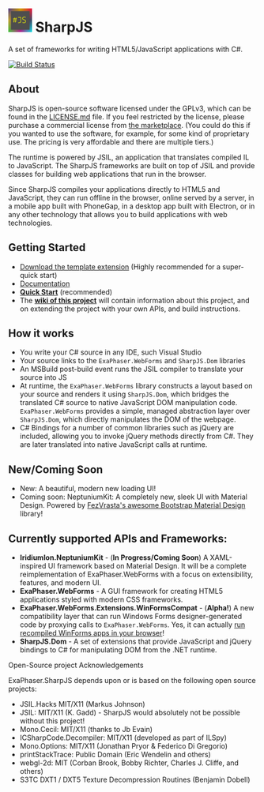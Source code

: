 <img src="sharpjs.png" alt="SharpJS Logo" width="48" height="48" /> SharpJS
====

A set of frameworks for writing HTML5/JavaScript applications with C#.

[![Build Status](https://travis-ci.org/exaphaser/SharpJS.svg?branch=master)](https://travis-ci.org/exaphaser/SharpJS)

## About

SharpJS is open-source software licensed under the GPLv3, which can be found in the [LICENSE.md](LICENSE.md) file.
If you feel restricted by the license, please purchase a commercial license from [the marketplace]( http://exaphaser.binpress.com/product/sharpjs/3760#pricing). (You could do this if you wanted to use the software, for example, for some kind of proprietary use. The pricing is very affordable and there are multiple tiers.)

The runtime is powered by JSIL, an application that translates compiled IL to JavaScript. The SharpJS frameworks are built on top of JSIL and provide classes for building web applications that run in the browser.

Since SharpJS compiles your applications directly to HTML5 and JavaScript, they can run offline in the browser, online served by a server, in a mobile app built with PhoneGap, in a desktop app built with Electron, or in any other technology that allows you to build applications with web technologies.

## Getting Started
- [Download the template extension](https://exaphaser.github.io/SharpJS/#see-license) (Highly recommended for a super-quick start)
- [Documentation](https://exaphaser.github.io/SharpJS/#documentation)
- **[Quick Start](https://exaphaser.github.io/SharpJS/)** (recommended)
- The **[wiki of this project](https://github.com/exaphaser/SharpJS/wiki)** will contain information about this project, and on extending the project with your own APIs, and build instructions.

## How it works
- You write your C# source in any IDE, such Visual Studio
- Your source links to the `ExaPhaser.WebForms` and `SharpJS.Dom` libraries
- An MSBuild post-build event runs the JSIL compiler to translate your source into JS
- At runtime, the `ExaPhaser.WebForms` library constructs a layout based on your source and renders it using `SharpJS.Dom`, which bridges the translated C# source to native JavaScript DOM manipulation code. `ExaPhaser.WebForms` provides a simple, managed abstraction layer over `SharpJS.Dom`, which directly manipulates the DOM of the webpage.
- C# Bindings for a number of common libraries such as jQuery are included, allowing you to invoke jQuery methods directly from C#. They are later translated into native JavaScript calls at runtime.

## New/Coming Soon
- New: A beautiful, modern new loading UI!
- Coming soon: NeptuniumKit: A completely new, sleek UI with Material Design. Powered by [FezVrasta's awesome Bootstrap Material Design](https://fezvrasta.github.io/bootstrap-material-design/) library!

## Currently supported APIs and Frameworks:
- **IridiumIon.NeptuniumKit** - (**In Progress/Coming Soon**) A XAML-inspired UI framework based on Material Design. It will be a complete reimplementation of ExaPhaser.WebForms with a focus on extensibility, features, and modern UI.
- **ExaPhaser.WebForms** - A GUI framework for creating HTML5 applications styled with modern CSS frameworks.
- **ExaPhaser.WebForms.Extensions.WinFormsCompat** - (**Alpha!**) A new compatibility layer that can run Windows Forms designer-generated code by proxying calls to `ExaPhaser.WebForms`. Yes, it can actually [run recompiled WinForms apps in your browser](https://github.com/exaphaser/SharpJS/wiki/Running-Windows-Forms-in-browser-with-WinFormsCompat)!
- **SharpJS.Dom** - A set of extensions that provide JavaScript and jQuery bindings to C# for manipulating DOM from the .NET runtime.

Open-Source project Acknowledgements

ExaPhaser.SharpJS depends upon or is based on the following open source projects:

 * JSIL.Hacks MIT/X11 (Markus Johnson)
 * JSIL: MIT/X11 (K. Gadd) - SharpJS would absolutely not be possible without this project!
 * Mono.Cecil: MIT/X11 (thanks to Jb Evain)
 * ICSharpCode.Decompiler: MIT/X11 (developed as part of ILSpy)
 * Mono.Options: MIT/X11 (Jonathan Pryor & Federico Di Gregorio)
 * printStackTrace: Public Domain (Eric Wendelin and others)
 * webgl-2d: MIT (Corban Brook, Bobby Richter, Charles J. Cliffe, and others)
 * S3TC DXT1 / DXT5 Texture Decompression Routines (Benjamin Dobell)

